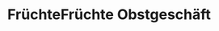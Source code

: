 ---
title: "FrüchteFrüchte Obstgeschäft"
url: /muenchen/fruechtefruechte-obstgeschaeft/
shop: Gemüse & Obst
---